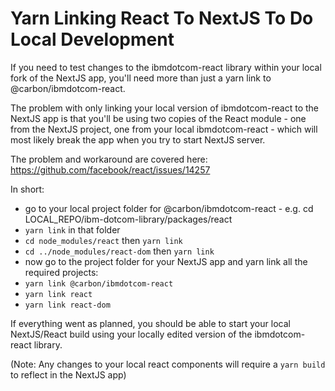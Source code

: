 # Yarn Linking React To NextJS To Do Local Development

If you need to test changes to the ibmdotcom-react library within your local fork of the NextJS app, you'll need more than just a yarn link to @carbon/ibmdotcom-react.

The problem with only linking your local version of ibmdotcom-react to the NextJS app is that you'll be using two copies of the React module - one from the NextJS project, one from your local ibmdotcom-react - which will most likely break the app when you try to start NextJS server.

The problem and workaround are covered here: https://github.com/facebook/react/issues/14257

In short: 
- go to your local project folder for @carbon/ibmdotcom-react - e.g. cd LOCAL_REPO/ibm-dotcom-library/packages/react
- ```yarn link``` in that folder
- ```cd node_modules/react``` then ```yarn link```
- ```cd ../node_modules/react-dom``` then ```yarn link```
- now go to the project folder for your NextJS app and yarn link all the required projects:
- ```yarn link @carbon/ibmdotcom-react```
- ```yarn link react```
- ```yarn link react-dom```

If everything went as planned, you should be able to start your local NextJS/React build using your locally edited version of the ibmdotcom-react library. 

(Note: Any changes to your local react components will require a ```yarn build``` to reflect in the NextJS app)
